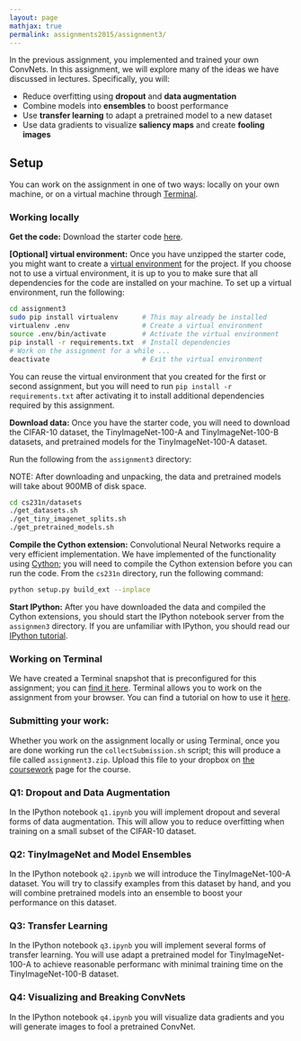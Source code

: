 ```yaml
---
layout: page
mathjax: true
permalink: assignments2015/assignment3/
---
```


In the previous assignment, you implemented and trained your own ConvNets.
In this assignment, we will explore many of the ideas we have discussed in
lectures. Specifically, you will:

- Reduce overfitting using **dropout** and **data augmentation**
- Combine models into **ensembles** to boost performance
- Use **transfer learning** to adapt a pretrained model to a new dataset
- Use data gradients to visualize **saliency maps** and create **fooling images**

## Setup
You can work on the assignment in one of two ways: locally on your own machine, or on a virtual machine through [Terminal](https://www.terminal.com/).

### Working locally
**Get the code:**
Download the starter code [here](http://cs231n.stanford.edu/assignments/2015/assignment3.zip).


**[Optional] virtual environment:**
Once you have unzipped the starter code, you might want to create a
[virtual environment](http://docs.python-guide.org/en/latest/dev/virtualenvs/)
for the project. If you choose not to use a virtual environment, it is up to you
to make sure that all dependencies for the code are installed on your machine.
To set up a virtual environment, run the following:

```bash
cd assignment3
sudo pip install virtualenv      # This may already be installed
virtualenv .env                  # Create a virtual environment
source .env/bin/activate         # Activate the virtual environment
pip install -r requirements.txt  # Install dependencies
# Work on the assignment for a while ...
deactivate                       # Exit the virtual environment
```

You can reuse the virtual environment that you created for the first or second 
assignment, but you will need to run `pip install -r requirements.txt` after
activating it to install additional dependencies required by this assignment.

**Download data:**
Once you have the starter code, you will need to download the CIFAR-10 dataset,
the TinyImageNet-100-A and TinyImageNet-100-B datasets, and pretrained models
for the TinyImageNet-100-A dataset.

Run the following from the `assignment3` directory:

NOTE: After downloading and unpacking, the data and pretrained models will
take about 900MB of disk space.

```bash
cd cs231n/datasets
./get_datasets.sh
./get_tiny_imagenet_splits.sh
./get_pretrained_models.sh
```

**Compile the Cython extension:** Convolutional Neural Networks require a very efficient implementation. We have implemented of the functionality using [Cython](http://cython.org/); you will need to compile the Cython extension before you can run the code. From the `cs231n` directory, run the following command:

```bash
python setup.py build_ext --inplace
```

**Start IPython:**
After you have downloaded the data and compiled the Cython extensions,
you should start the IPython notebook server from the
`assignmen3` directory. If you are unfamiliar with IPython, you should read our
[IPython tutorial](/ipython-tutorial).

### Working on Terminal
We have created a Terminal snapshot that is preconfigured for this assignment;
you can [find it here](https://www.terminal.com/snapshot/f8e4a56cfde0d0baa519c501dfe24b3394a3124b8b84356d2cd033a229a59bff). Terminal allows you to work on the assignment from your browser. You can find a tutorial on how to use it [here](/terminal-tutorial).

### Submitting your work:
Whether you work on the assignment locally or using Terminal, once you are done
working run the `collectSubmission.sh` script; this will produce a file called
`assignment3.zip`. Upload this file to your dropbox on
[the coursework](https://coursework.stanford.edu/portal/site/W15-CS-231N-01/)
page for the course.

### Q1: Dropout and Data Augmentation

In the IPython notebook `q1.ipynb` you will implement dropout and several forms of data augmentation. This will allow you to reduce overfitting when training on a small subset of the CIFAR-10 dataset.


### Q2: TinyImageNet and Model Ensembles

In the IPython notebook `q2.ipynb` we will introduce the TinyImageNet-100-A
dataset. You will try to classify examples from this dataset by hand, and you
will combine pretrained models into an ensemble to boost your performance on
this dataset.

### Q3: Transfer Learning

In the IPython notebook `q3.ipynb` you will implement several forms of transfer
learning. You will use adapt a pretrained model for TinyImageNet-100-A to achieve
reasonable performanc with minimal training time on the TinyImageNet-100-B
dataset.

### Q4: Visualizing and Breaking ConvNets

In the IPython notebook `q4.ipynb` you will visualize data gradients and you
will generate images to fool a pretrained ConvNet.

